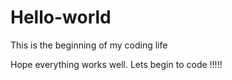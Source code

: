 # Hello-world
This is the beginning of my coding life

Hope everything works well.
Lets begin to code !!!!!
